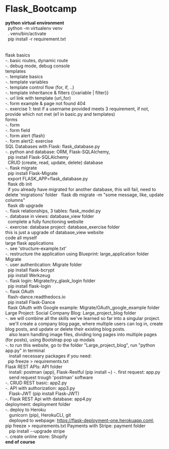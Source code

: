 # Flask_Bootcamp




**python virtual environment**\
&nbsp; python -m virtualenv venv\
&nbsp; . venv/bin/activate\
&nbsp; pip install -r requirement.txt
\
\
\
flask basics\
-. basic routes, dynamic route\
-. debug mode, debug console\
templates\
-. template basics\
-. template variables\
-. template control flow (for, if, ..)\
-. template inheritance & filters {{variable | filter}}\
-. url link with template (url_for)\
-. form example & page not found 404\
-. exercise 1: test if a username provided meets 3 requirement, if not, provide which not met (e1 in basic.py and templates)\
forms\
-. form\
-. form field\
-. form alert (flash)\
-. form alert2: exercise\
SQL Databases with Flask: flask_database.py\
-. python and database: ORM, Flask-SQLAlchemy, \
&nbsp;  pip install Flask-SQLAlchemy\
&nbsp;  CRUD (create, read, update, delete) database\
-. flask migrate\
&nbsp;  pip install Flask-Migrate\
&nbsp;  export FLASK_APP=flask_database.py\
&nbsp;  flask db init\
&nbsp;  if you already have migrated for another database, this will fail, need to delete 'migrations' folder
&nbsp; flask db migrate -m "some message, like, update columns"\
&nbsp;  flask db upgrade\
-. flask relationships, 3 tables: flask_model.py\
-. database in views: database_view folder\
&nbsp; complete a fully functioning website\
-. exercise: database project: database_exercise folder\
this is just a upgrade of database_view website\
code all myself\
large flask applications\
-. see 'structure-example.txt'\
-. restructure the application using Blueprint: large_application folder\
Migrate\
-. user authentication: Migrate folder\
&nbsp; pip install flask-bcrypt\
&nbsp; pip install Werkzeug\
-. flask login: Migrate/try_glask_login folder\
&nbsp; pip install flask-login\
-. flask OAuth\
&nbsp; flash-dance.readthedocs.io\
&nbsp; pip install Flask-Dance\
&nbsp; flask OAuth with Google example: Migrate/OAuth_google_example folder\
Large Project: Social Company Blog: Large_project_blog folder\
-. we will combine all the skills we've learned so far into a singular project.\
&nbsp;&nbsp; we'll create a company blog page, where multiple users can log in, create blog posts,
 and update or delete their existing blog posts.\
&nbsp;&nbsp; also learn handling image files, dividing long pages into multiple pages (for posts),
using Bootstrap pop up modals\
-. to run this website, go to the folder "Large_project_blog", run "python app.py" in terminal\
&nbsp;&nbsp; install necessary packages if you need:\
&nbsp; pip freeze > requirements.txt\
Flask REST APIs: API folder\
&nbsp;&nbsp; install: postman (app), Flask-Restful (pip install ~)
-. first request: app.py\
&nbsp;&nbsp; send request trough 'postman' software\
-. CRUD REST basic: app2.py\
-. API with authorization: app3.py\
&nbsp;&nbsp; Flask-JWT (pip install Flask-JWT)\
-. Flask REST Api with database: app4.py\
deployment: deployment folder\
-. deploy to Heroku\
&nbsp;&nbsp; gunicorn (pip), HerokuCLI, git\
&nbsp;&nbsp; deployed to webpage: https://flask-deployment-one.herokuapp.com\
&nbsp;&nbsp; pip freeze > requirements.txt
Payments with Stripe: payment folder\
&nbsp;&nbsp; pip install --upgrade stripe\
-. create online store: Shopify\
**end of course**
